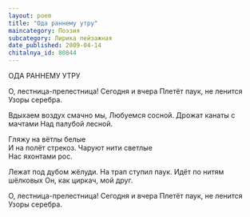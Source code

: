 ```yaml
---
layout: poem
title: "Ода раннему утру"
maincategory: Поэзия
subcategory: Лирика пейзажная
date_published: 2009-04-14
chitalnya_id: 80844
---
```




ОДА РАННЕМУ УТРУ

О, лестница-прелестница!
Сегодня и вчера
Плетёт паук, не ленится
Узоры серебра.

Вдыхаем воздух смачно мы, 
Любуемся сосной. 
Дрожат канаты с мачтами
Над палубой лесной. 
                                                               
Гляжу на вётлы белые    
И на полёт стрекоз.
Чаруют нити светлые     
Нас яхонтами рос.                       

Лежат под дубом жёлуди.
На трап ступил паук.
Идёт по нитям шёлковых
Он, как циркач, мой друг.

О, лестница-прелестница!
Сегодня и вчера
Плетёт паук, не ленится
Узоры серебра.






